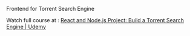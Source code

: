 Frontend for Torrent Search Engine

Watch full course at : [React and Node.js Project: Build a Torrent Search Engine | Udemy](https://www.udemy.com/course/react-and-nodejs-project-build-a-torrent-search-engine/?instructorPreviewMode=guest)